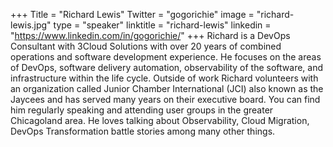 +++
Title = "Richard Lewis"
Twitter = "gogorichie"
image = "richard-lewis.jpg"
type = "speaker"
linktitle = "richard-lewis"
linkedin = "https://www.linkedin.com/in/gogorichie/"
+++
Richard is a DevOps Consultant with 3Cloud Solutions with over 20 years of combined operations and software development experience. He focuses on the areas of DevOps, software delivery automation, observability of the software, and infrastructure within the life cycle. Outside of work Richard volunteers with an organization called Junior Chamber International (JCI) also known as the Jaycees and has served many years on their executive board. You can find him regularly speaking and attending user groups in the greater Chicagoland area. He loves talking about Observability, Cloud Migration, DevOps Transformation battle stories among many other things.

